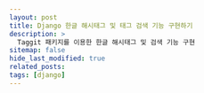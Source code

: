 ```yaml
---
layout: post
title: Django 한글 해시태그 및 태그 검색 기능 구현하기
description: >
  Taggit 패키지를 이용한 한글 해시태그 및 검색 기능 구현
sitemap: false
hide_last_modified: true
related_posts:
tags: [django]
---
```

